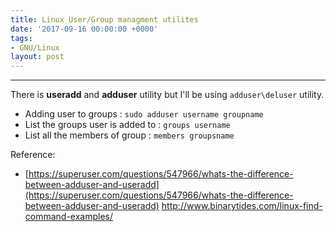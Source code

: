 ```yaml
---
title: Linux User/Group managment utilites
date: '2017-09-16 00:00:00 +0000'
tags:
- GNU/Linux
layout: post
---
```


---

There is **useradd** and **adduser** utility but I'll be using `adduser\deluser` utility.

* Adding user to groups : `sudo adduser username groupname`
* List the groups user is added to : `groups username`
* List all the members of group : `members groupsname`


Reference: 

* [https://superuser.com/questions/547966/whats-the-difference-between-adduser-and-useradd](https://superuser.com/questions/547966/whats-the-difference-between-adduser-and-useradd)
<a href="http://www.binarytides.com/linux-find-command-examples/" target="_blank" >http://www.binarytides.com/linux-find-command-examples/</a>

